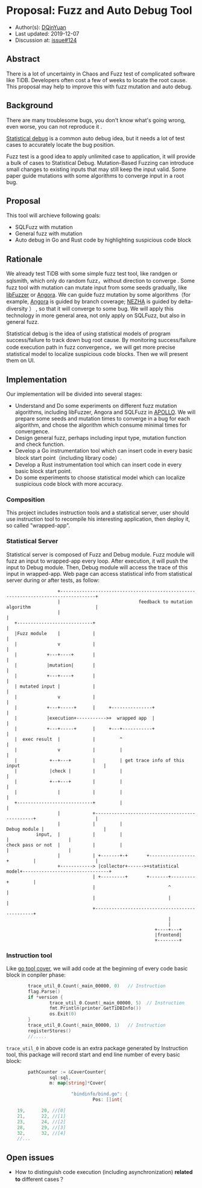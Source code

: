 # Proposal: Fuzz and Auto Debug Tool

- Author(s):     [DQinYuan](https://github.com/DQinYuan)
- Last updated:  2019-12-07
- Discussion at:  [issue#124](https://github.com/pingcap/community/issues/124)

## Abstract

There is a lot of uncertainty in Chaos and Fuzz test of complicated software like TiDB. Developers often cost a few of weeks to locate the root cause. This proposal may help to improve this with fuzz mutation and auto debug.



## Background

There are many troublesome bugs,  you don't know what's going wrong, even worse, you can not reproduce it .  

 

[Statistical debug](https://stackoverflow.com/questions/505907/what-is-statistical-debugging) is a common auto debug idea, but it needs a lot of test cases to accurately locate the bug position.



Fuzz test is a good idea to apply unlimited case to application, it will provide a bulk of cases to Statistical Debug.  Mutation-Based Fuzzing can introduce small changes  to existing inputs that may still keep the input valid. Some paper guide mutations with some  algorithms to converge input in a root bug. 



## Proposal

This tool will archieve following goals:



- SQLFuzz with mutation
- General fuzz with mutation
- Auto debug in Go and Rust code by highlighting suspicious code block



## Rationale

We already test TiDB with some simple fuzz test tool, like randgen or sqlsmith, which only do random fuzz，without direction to converge . Some fuzz tool with mutation can   mutate input  from some seeds gradually, like [libFuzzer](https://llvm.org/docs/LibFuzzer.html) or [Angora](https://github.com/AngoraFuzzer/Angora).  We can guide fuzz mutation by some algorithms（for example, [Angora](https://github.com/AngoraFuzzer/Angora) is guided by branch coverage; [NEZHA](http://www.cs.columbia.edu/~suman/docs/nezha.pdf) is guided by  delta-diversity ） ,  so that it will converge to some bug. We will apply this technology in more general area,  not only apply on SQLFuzz, but also in general fuzz.



Statistical debug is the idea of using statistical models of program success/failure to track down bug root cause.  By monitoring success/failure code execution path in fuzz convergence，we will get more precise statistical model to localize   suspicious code blocks. Then we will present them on UI.



## Implementation



Our implementation will be divided into several stages:



- Understand and Do some experiments on different fuzz mutation algorithms, including libFuzzer,  Angora and SQLFuzz in [APOLLO](http://www.vldb.org/pvldb/vol13/p57-jung.pdf). We will prepare some seeds and mutation times to converge in a bug for each algorithm, and chose the algorithm which consume minimal times for convergence.
- Design general fuzz, perhaps including input type, mutation function and check function.
- Develop a Go instrumentation  tool which can insert code in every basic block start point（including library code）.
- Develop a Rust instrumentation  tool which can insert code in every basic block start point.
- Do some experiments to  choose statistical model which can localize suspicious code block with more accuracy.



### Composition

This project includes instruction tools and  a statistical server, user should use instruction tool to recompile his interesting application, then deploy it, so called "wrapped-app".


### Statistical Server


Statistical server  is composed of Fuzz and Debug module. Fuzz module will fuzz an input to wrapped-app every loop. After execution,  it will push the input to Debug module. Then, Debug module will access the trace of this input in wrapped-app. Web page can access statistical info  from statistical server during or after tests,  as follow:



```
                   +-----------------------------------------------------------------------------------+
                   |                             feedback to mutation algorithm                        |
                   |                                                                                   |
   +----------------------------+                                                                      |
   |Fuzz module    |            |                                                                      |
   |               v            |                                                                      |
   |           +---+----+       |                                                                      |
   |           |mutation|       |                                                                      |
   |           +---+----+       |                                                                      |
   | mutated input |            |                                                                      |
   |               v            |                                                                      |
   |           +---+-----+      |     +---------------+                                                |
   |           |execution+----------->+  wrapped app  |                                                |
   |           +---+-----+      |     +---+-----------+                                                |
   |  exec result  |            |         ^                                                            |
   |               v            |         |                                                            |
   |            +--+---+        |         | get trace info of this input                               |
   |            |check |        |         |                                                            |
   |            +--+---+        |         |                                                            |
   |               |            |         |                                                            |
   +----------------------------+         |                                                            |
                   |            +-----------------------------------------------+                      |
                   |            |         |                        Debug module |                      |
           input,  |            |         |                                     |                      |
check pass or not  |            |         |                                     |                      |
                   |            | +-------+-+       +-----------------+         |                      |
                   +------------> |collector+------>+statistical model+--------------------------------+
                                | +---------+       +-------+---------+         |
                                |                           ^                   |
                                |                           |                   |
                                +-----------------------------------------------+
                                                            |
                                                            |
                                                       +----+---+
                                                       |frontend|
                                                       +--------+

```



### Instruction tool



Like [go tool cover](), we will add code at the beginning of every code basic block in conpiler phase:

```go
        trace_util_0.Count(_main_00000, 0)   // Instruction
        flag.Parse()
        if *version {
                trace_util_0.Count(_main_00000, 5)  // Instruction
                fmt.Println(printer.GetTiDBInfo())
                os.Exit(0)
        }
        trace_util_0.Count(_main_00000, 1)   // Instruction
        registerStores()
        //.....
```

`trace_util_0` in above code is an extra package generated by Instruction tool, this package will record start and end line number of every basic block:

```go
        pathCounter := &CoverCounter{
                sql:sql,
                m: map[string]*Cover{

                        "bindinfo/bind.go": {
                                Pos: []int{

    19,      20, //[0]
    21,      22, //[1]
    23,      24, //[2]
    28,      29, //[3]
    32,      32, //[4]
    //...
```


## Open issues



- How to  distinguish code execution (including asynchronization) **related to** different cases？
